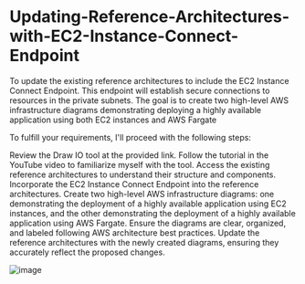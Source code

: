 # Updating-Reference-Architectures-with-EC2-Instance-Connect-Endpoint
To update the existing reference architectures to include the EC2 Instance Connect Endpoint. This endpoint will establish secure connections to resources in the private subnets. The goal is to create two high-level AWS infrastructure diagrams demonstrating deploying a highly available application using both EC2 instances and AWS Fargate

To fulfill your requirements, I'll proceed with the following steps:

Review the Draw IO tool at the provided link.
Follow the tutorial in the YouTube video to familiarize myself with the tool.
Access the existing reference architectures to understand their structure and components.
Incorporate the EC2 Instance Connect Endpoint into the reference architectures.
Create two high-level AWS infrastructure diagrams: one demonstrating the deployment of a highly available application using EC2 instances, and the other demonstrating the deployment of a highly available application using AWS Fargate.
Ensure the diagrams are clear, organized, and labeled following AWS architecture best practices.
Update the reference architectures with the newly created diagrams, ensuring they accurately reflect the proposed changes.

![image](https://github.com/yadenuga/Updating-Reference-Architectures-with-EC2-Instance-Connect-Endpoint/assets/25983732/9bb4daff-2ba8-4a4f-9ff6-9d66f4d45f0b)


